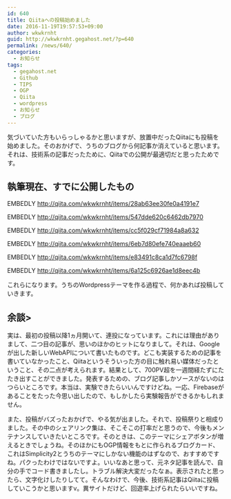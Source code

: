 ```yaml
---
id: 640
title: Qiitaへの投稿始めました
date: 2016-11-19T19:57:53+09:00
author: wkwkrnht
guid: http://wkwkrnht.gegahost.net/?p=640
permalink: /news/640/
categories:
  - お知らせ
tags:
  - gegahost.net
  - Github
  - TIPS
  - OGP
  - Qiita
  - wordpress
  - お知らせ
  - ブログ
---
```

気づいていた方もいらっしゃるかと思いますが、放置中だったQiitaにも投稿を始めました。そのおかげで、うちのブログから何記事か消えていると思います。それは、技術系の記事だったために、Qiitaでの公開が最適切だと思ったためです。

## 執筆現在、すでに公開したもの

EMBEDLY http://qiita.com/wkwkrnht/items/28ab63ee30fe0a4191e7

EMBEDLY http://qiita.com/wkwkrnht/items/547dde620c6462db7970

EMBEDLY http://qiita.com/wkwkrnht/items/cc5f029cf71984a8a632

EMBEDLY http://qiita.com/wkwkrnht/items/6eb7d80efe740eaaeb60

EMBEDLY http://qiita.com/wkwkrnht/items/e83491c8ca1d7fc6798f

EMBEDLY http://qiita.com/wkwkrnht/items/6a125c6926ae1d8eec4b

これらになります。うちのWordpressテーマを作る過程で、何かあれば投稿していきます。

## 余談>

実は、最初の投稿以降1ヵ月開いて、連投になっています。これには理由がありまして、二つ目の記事が、思いのほかのヒットになりまして。それは、Googleが出した新しいWebAPIについて書いたものです。どこも実装するための記事を書いていなかったこと、Qiitaというそういった方の目に触れ易い媒体だったということ、その二点が考えられます。結果として、700PV超を一週間経たずにたたき出すことができました。発表するための、ブログ記事しかソースがないのはつらいところです。本当は、実験できたらいいんですけどね。一応、Firebaseがあることをたった今思い出したので、もしかしたら実験報告ができるかもしれません。

また、投稿がバズったおかげで、やる気が出ました。それで、投稿祭りと相成りました。その中のシェアリンク集は、そこそこの打率だと思うので、今後もメンテナンスしていきたいところです。そのときは、このテーマにシェアボタンが増えるときでしょうね。そのほかにもOGP情報をもとに作られるブログカード、これはSimplicity2とうちのテーマにしかない機能のはずなので、おすすめですね。パクったわけではないですよ。いいなあと思って、元ネタ記事を読んで、自分の手でコード書きましたし。トラブル解決大変だったなぁ。表示されたと思ったら、文字化けしたりしてて。そんなわけで、今後、技術系記事はQiitaに投稿していこうかと思いますv。異サイトだけど、回遊率上げられたらいいですね。